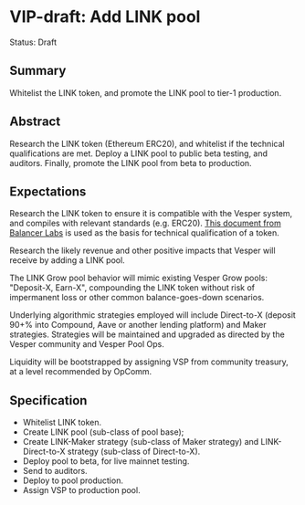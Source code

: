 
# VIP-draft: Add LINK pool

Status: Draft

## Summary

Whitelist the LINK token, and promote the LINK pool to tier-1 production.

## Abstract

Research the LINK token (Ethereum ERC20), and whitelist if the technical
qualifications are met.  Deploy a LINK pool to public beta testing, and
auditors.  Finally, promote the LINK pool from beta to production.

## Expectations

Research the LINK token to ensure it is compatible with the Vesper system, and compiles with relevant standards (e.g. ERC20).  [This document from Balancer Labs](https://docs.balancer.finance/core-concepts/bal-liquidity-mining/exchange-and-reward-listing) is used as the basis for technical qualification of a token.

Research the likely revenue and other positive impacts that Vesper will receive by adding a LINK pool.

The LINK Grow pool behavior will mimic existing Vesper Grow pools:
"Deposit-X, Earn-X", compounding the LINK token without risk of
impermanent loss or other common balance-goes-down scenarios.

Underlying algorithmic strategies employed will include Direct-to-X
(deposit 90+% into Compound, Aave or another lending platform) and Maker
strategies.  Strategies will be maintained and upgraded as directed by
the Vesper community and Vesper Pool Ops.

Liquidity will be bootstrapped by assigning VSP from community treasury,
at a level recommended by OpComm.

## Specification

* Whitelist LINK token.
* Create LINK pool (sub-class of pool base);
* Create LINK-Maker strategy (sub-class of Maker strategy) and LINK-Direct-to-X strategy (sub-class of Direct-to-X).
* Deploy pool to beta, for live mainnet testing.
* Send to auditors.
* Deploy to pool production.
* Assign VSP to production pool.

